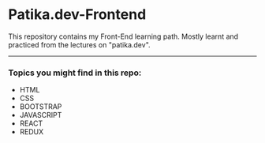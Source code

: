 # Patika.dev-Frontend
This repository contains my Front-End learning path. Mostly learnt and practiced from the lectures on "patika.dev".

---
### Topics you might find in this repo:
- HTML
- CSS
- BOOTSTRAP
- JAVASCRIPT
- REACT
- REDUX